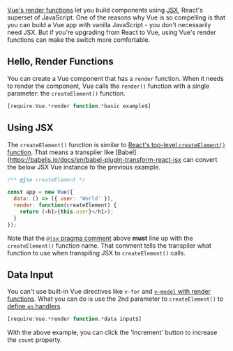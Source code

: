 [Vue's render functions](https://vuejs.org/v2/guide/render-function.html) let you build components using
[JSX](https://reactjs.org/docs/introducing-jsx.html), React's superset of JavaScript.
One of the reasons why Vue is so compelling is that you can build a Vue app
with vanilla JavaScript - you don't necessarily need JSX. But if you're
upgrading from React to Vue, using Vue's render functions can make the
switch more comfortable.

Hello, Render Functions
-----------------------

You can create a Vue component that has a `render` function. When it needs
to render the component, Vue calls the `render()` function with a
single parameter: the `createElement()` function.

```javascript
[require:Vue.*render function.*basic example$]
```

Using JSX
---------

The `createElement()` function is similar to
[React's top-level `createElement()` function](https://reactjs.org/docs/react-api.html#createelement).
That means a transpiler like [Babel](https://babeljs.io/docs/en/babel-plugin-transform-react-jsx
can convert the below JSX Vue instance
to the previous example.

```javascript
/** @jsx createElement */

const app = new Vue({
  data: () => ({ user: 'World' }),
  render: function(createElement) {
    return (<h1>{this.user}</h1>);
  }
});
```

Note that the [`@jsx` pragma comment](https://www.gatsbyjs.org/blog/2019-08-02-what-is-jsx-pragma/)
above **must** line up with the `createElement()` function name.
That comment tells the transpiler what function to use when
transpiling JSX to `createElement()` calls.

Data Input
----------

You can't use built-in Vue directives like `v-for` and
[`v-model` with render functions](https://vuejs.org/v2/guide/render-function.html#v-model).
What you can do is use the 2nd parameter to `createElement()`
to [define `on` handlers](https://vuejs.org/v2/guide/render-function.html#The-Data-Object-In-Depth).

```javascript
[require:Vue.*render function.*data input$]
```

With the above example, you can click the 'Increment' button to increase
the `count` property.